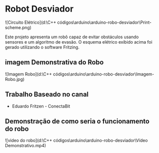 # Robot Desviador

![Circuito Elétrico](d:\C++ códigos\arduino\arduino-robo-desviador\Print-scheme.png)

Este projeto apresenta um robô capaz de evitar obstáculos usando sensores e um algoritmo de evasão. O esquema elétrico exibido acima foi gerado utilizando o software Fritzing.

## imagem Demonstrativa do Robo

![Imagem Robo](d:\C++ códigos\arduino\arduino-robo-desviador\Imagem-Robo.jpg)

## Trabalho Baseado no canal

- Eduardo Fritzen - ConectaBit

## Demonstração de como seria o funcionamento do robo

![video do robo](d:\C++ códigos\arduino\arduino-robo-desviador\Vídeo Demonstrativo.mp4)
